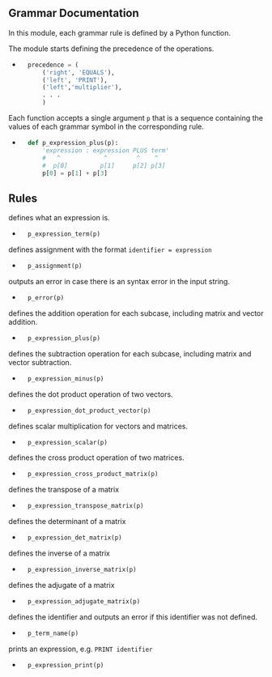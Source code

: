 ## Grammar Documentation

In this module, each grammar rule is defined by a Python function.

The module starts defining the precedence of the operations.
- ```python
    precedence = (
        ('right', 'EQUALS'),
        ('left', 'PRINT'),
        ('left','multiplier'),
        . . .
        )
Each function accepts a single argument `p` that is a sequence containing the values of each grammar symbol in the corresponding rule.

- ```python
    def p_expression_plus(p):
        'expression : expression PLUS term'
        #   ^            ^        ^    ^
        #  p[0]         p[1]     p[2] p[3]
        p[0] = p[1] + p[3]

## Rules
 defines what an expression is.
- ```python
    p_expression_term(p)
 defines assignment with the format `identifier = expression`
- ```python
    p_assignment(p)

 outputs an error in case there is an syntax error in the input string.
- ```python
    p_error(p)

 defines the addition operation for each subcase, including matrix and vector addition.
- ```python
    p_expression_plus(p)

 defines the subtraction operation for each subcase, including matrix and vector subtraction.
- ```python
    p_expression_minus(p)

defines the dot product operation of two vectors.
- ```python
    p_expression_dot_product_vector(p)

 defines scalar multiplication for vectors and matrices.
- ```python
    p_expression_scalar(p)

 defines the cross product operation of two matrices.
- ```python
    p_expression_cross_product_matrix(p)

defines the transpose of a matrix
- ```python
    p_expression_transpose_matrix(p)

defines the determinant of a matrix
- ```python
    p_expression_det_matrix(p)

defines the inverse of a matrix
- ```python
    p_expression_inverse_matrix(p)

defines the adjugate of a matrix
- ```python
    p_expression_adjugate_matrix(p)

defines the identifier and outputs an error if this identifier was not defined.
- ```python
    p_term_name(p)

prints an expression, e.g. `PRINT identifier`
- ```python
    p_expression_print(p)
